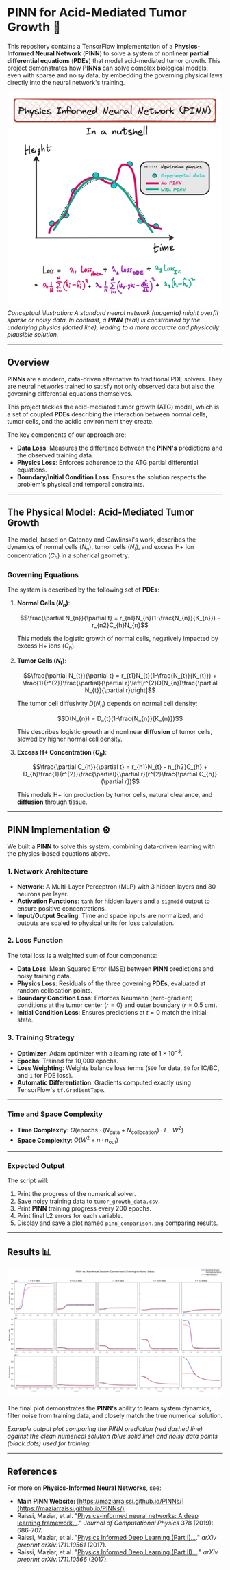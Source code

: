 # PINN for Acid-Mediated Tumor Growth 🧠

This repository contains a TensorFlow implementation of a **Physics-Informed Neural Network** (**PINN**) to solve a system of nonlinear **partial differential equations** (**PDEs**) that model acid-mediated tumor growth. This project demonstrates how **PINNs** can solve complex biological models, even with sparse and noisy data, by embedding the governing physical laws directly into the neural network's training.

![PINN Concept](./Assets/concept.webp)
_Conceptual illustration: A standard neural network (magenta) might overfit sparse or noisy data. In contrast, a **PINN** (teal) is constrained by the underlying physics (dotted line), leading to a more accurate and physically plausible solution._

---

## Overview

**PINNs** are a modern, data-driven alternative to traditional PDE solvers. They are neural networks trained to satisfy not only observed data but also the governing differential equations themselves.

This project tackles the acid-mediated tumor growth (ATG) model, which is a set of coupled **PDEs** describing the interaction between normal cells, tumor cells, and the acidic environment they create.

The key components of our approach are:

- **Data Loss**: Measures the difference between the **PINN's** predictions and the observed training data.
- **Physics Loss**: Enforces adherence to the ATG partial differential equations.
- **Boundary/Initial Condition Loss**: Ensures the solution respects the problem's physical and temporal constraints.

---

## The Physical Model: Acid-Mediated Tumor Growth

The model, based on Gatenby and Gawlinski's work, describes the dynamics of normal cells ($N_n$), tumor cells ($N_t$), and excess H+ ion concentration ($C_h$) in a spherical geometry.

### Governing Equations

The system is described by the following set of **PDEs**:

1. **Normal Cells ($N_n$)**:

   $$\frac{\partial N_{n}}{\partial t} = r_{n1}N_{n}(1-\frac{N_{n}}{K_{n}}) - r_{n2}C_{h}N_{n}$$

   This models the logistic growth of normal cells, negatively impacted by excess H+ ions ($C_h$).

2. **Tumor Cells ($N_t$)**:

   $$\frac{\partial N_{t}}{\partial t} = r_{t1}N_{t}(1-\frac{N_{t}}{K_{t}}) + \frac{1}{r^{2}}\frac{\partial}{\partial r}\left[r^{2}D(N_{n})\frac{\partial N_{t}}{\partial r}\right]$$

   The tumor cell diffusivity $D(N_{n})$ depends on normal cell density:

   $$D(N_{n}) = D_{t}(1-\frac{N_{n}}{K_{n}})$$

   This describes logistic growth and nonlinear **diffusion** of tumor cells, slowed by higher normal cell density.

3. **Excess H+ Concentration ($C_h$)**:

   $$\frac{\partial C_{h}}{\partial t} = r_{h1}N_{t} - n_{h2}C_{h} + D_{h}\frac{1}{r^{2}}\frac{\partial}{\partial r}(r^{2}\frac{\partial C_{h}}{\partial r})$$

   This models H+ ion production by tumor cells, natural clearance, and **diffusion** through tissue.

---

## PINN Implementation ⚙️

We built a **PINN** to solve this system, combining data-driven learning with the physics-based equations above.

### 1. Network Architecture

- **Network**: A Multi-Layer Perceptron (MLP) with 3 hidden layers and 80 neurons per layer.
- **Activation Functions**: `tanh` for hidden layers and a `sigmoid` output to ensure positive concentrations.
- **Input/Output Scaling**: Time and space inputs are normalized, and outputs are scaled to physical units for loss calculation.

### 2. Loss Function

The total loss is a weighted sum of four components:

- **Data Loss**: Mean Squared Error (MSE) between **PINN** predictions and noisy training data.
- **Physics Loss**: Residuals of the three governing **PDEs**, evaluated at random collocation points.
- **Boundary Condition Loss**: Enforces Neumann (zero-gradient) conditions at the tumor center ($r=0$) and outer boundary ($r=0.5$ cm).
- **Initial Condition Loss**: Ensures predictions at $t=0$ match the initial state.

### 3. Training Strategy

- **Optimizer**: Adam optimizer with a learning rate of $1 \times 10^{-3}$.
- **Epochs**: Trained for 10,000 epochs.
- **Loss Weighting**: Weights balance loss terms (`500` for data, `50` for IC/BC, and `1` for PDE loss).
- **Automatic Differentiation**: Gradients computed exactly using TensorFlow's `tf.GradientTape`.

---

### Time and Space Complexity

- **Time Complexity**: $O(\text{epochs} \cdot (N_{\text{data}} + N_{\text{collocation}}) \cdot L \cdot W^2)$
- **Space Complexity**: $O(W^2 + n \cdot n_{\text{out}})$

---

### Expected Output

The script will:

1. Print the progress of the numerical solver.
2. Save noisy training data to `tumor_growth_data.csv`.
3. Print **PINN** training progress every 200 epochs.
4. Print final L2 errors for each variable.
5. Display and save a plot named `pinn_comparison.png` comparing results.

---

## Results 📊

![Results](./Assets/pinn_comparison.png)

The final plot demonstrates the **PINN's** ability to learn system dynamics, filter noise from training data, and closely match the true numerical solution.

_Example output plot comparing the PINN prediction (red dashed line) against the clean numerical solution (blue solid line) and noisy data points (black dots) used for training._

---

## References

For more on **Physics-Informed Neural Networks**, see:

- **Main PINN Website:** [https://maziarraissi.github.io/PINNs/](https://maziarraissi.github.io/PINNs/)
- Raissi, Maziar, et al. "[Physics-informed neural networks: A deep learning framework...](https://www.sciencedirect.com/science/article/pii/S0021999118307125)." _Journal of Computational Physics_ 378 (2019): 686-707.
- Raissi, Maziar, et al. "[Physics Informed Deep Learning (Part I)...](https://arxiv.org/abs/1711.10561)." _arXiv preprint arXiv:1711.10561_ (2017).
- Raissi, Maziar, et al. "[Physics Informed Deep Learning (Part II)...](https://arxiv.org/abs/1711.10566)." _arXiv preprint arXiv:1711.10566_ (2017).
